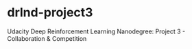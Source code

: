 # drlnd-project3
Udacity Deep Reinforcement Learning Nanodegree: Project 3 - Collaboration &amp; Competition
